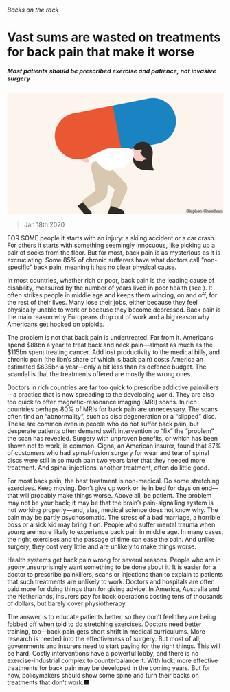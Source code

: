 ###### Backs on the rack

# Vast sums are wasted on treatments for back pain that make it worse 

##### Most patients should be prescribed exercise and patience, not invasive surgery 

![image](images/20200118_LDD002_0.jpg) 

> Jan 18th 2020 

FOR SOME people it starts with an injury: a skiing accident or a car crash. For others it starts with something seemingly innocuous, like picking up a pair of socks from the floor. But for most, back pain is as mysterious as it is excruciating. Some 85% of chronic sufferers have what doctors call “non-specific” back pain, meaning it has no clear physical cause.

In most countries, whether rich or poor, back pain is the leading cause of disability, measured by the number of years lived in poor health (see ). It often strikes people in middle age and keeps them wincing, on and off, for the rest of their lives. Many lose their jobs, either because they feel physically unable to work or because they become depressed. Back pain is the main reason why Europeans drop out of work and a big reason why Americans get hooked on opioids.


The problem is not that back pain is undertreated. Far from it. Americans spend $88bn a year to treat back and neck pain—almost as much as the $115bn spent treating cancer. Add lost productivity to the medical bills, and chronic pain (the lion’s share of which is back pain) costs America an estimated $635bn a year—only a bit less than its defence budget. The scandal is that the treatments offered are mostly the wrong ones.

Doctors in rich countries are far too quick to prescribe addictive painkillers—a practice that is now spreading to the developing world. They are also too quick to offer magnetic-resonance imaging (MRI) scans. In rich countries perhaps 80% of MRIs for back pain are unnecessary. The scans often find an “abnormality”, such as disc degeneration or a “slipped” disc. These are common even in people who do not suffer back pain, but desperate patients often demand swift intervention to “fix” the “problem” the scan has revealed. Surgery with unproven benefits, or which has been shown not to work, is common. Cigna, an American insurer, found that 87% of customers who had spinal-fusion surgery for wear and tear of spinal discs were still in so much pain two years later that they needed more treatment. And spinal injections, another treatment, often do little good.

For most back pain, the best treatment is non-medical. Do some stretching exercises. Keep moving. Don’t give up work or lie in bed for days on end—that will probably make things worse. Above all, be patient. The problem may not be your back; it may be that the brain’s pain-signalling system is not working properly—and, alas, medical science does not know why. The pain may be partly psychosomatic. The stress of a bad marriage, a horrible boss or a sick kid may bring it on. People who suffer mental trauma when young are more likely to experience back pain in middle age. In many cases, the right exercises and the passage of time can ease the pain. And unlike surgery, they cost very little and are unlikely to make things worse.

Health systems get back pain wrong for several reasons. People who are in agony unsurprisingly want something to be done about it. It is easier for a doctor to prescribe painkillers, scans or injections than to explain to patients that such treatments are unlikely to work. Doctors and hospitals are often paid more for doing things than for giving advice. In America, Australia and the Netherlands, insurers pay for back operations costing tens of thousands of dollars, but barely cover physiotherapy.

The answer is to educate patients better, so they don’t feel they are being fobbed off when told to do stretching exercises. Doctors need better training, too—back pain gets short shrift in medical curriculums. More research is needed into the effectiveness of surgery. But most of all, governments and insurers need to start paying for the right things. This will be hard. Costly interventions have a powerful lobby, and there is no exercise-industrial complex to counterbalance it. With luck, more effective treatments for back pain may be developed in the coming years. But for now, policymakers should show some spine and turn their backs on treatments that don’t work.■

